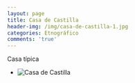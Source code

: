 ```yaml
---
layout: page
title: Casa de Castilla
header-img: /img/casa-de-castilla-1.jpg
categories: Etnográfico
comments: 'true'
---
```



Casa típica

<div class="photo-gallery">
<ul>
<li><img src="{{ site.github.url }}/img/casa-de-castilla-1.jpg" alt="Casa de Castilla"></li>
</ul>
</div>
